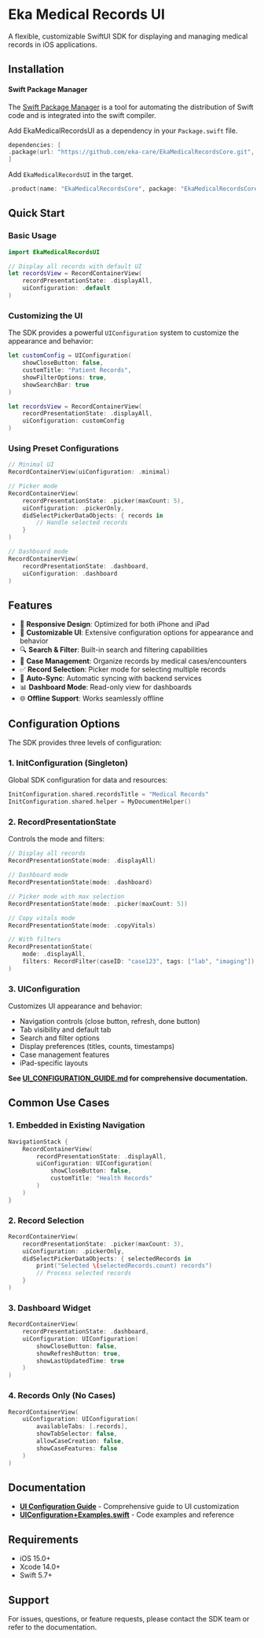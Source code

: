 
# Eka Medical Records UI

A flexible, customizable SwiftUI SDK for displaying and managing medical records in iOS applications.

## Installation

#### Swift Package Manager

The [Swift Package Manager](http:///www.swift.org/documentation/package-manager/ "Swift Package Manager") is a tool for automating the distribution of Swift code and is integrated into the swift compiler.

Add EkaMedicalRecordsUI as a dependency in your `Package.swift` file.

```swift
dependencies: [
.package(url: "https://github.com/eka-care/EkaMedicalRecordsCore.git", branch: "main")
]
```

Add `EkaMedicalRecordsUI` in the target.

```swift
.product(name: "EkaMedicalRecordsCore", package: "EkaMedicalRecordsCore")
```

## Quick Start

### Basic Usage

```swift
import EkaMedicalRecordsUI

// Display all records with default UI
let recordsView = RecordContainerView(
    recordPresentationState: .displayAll,
    uiConfiguration: .default
)
```

### Customizing the UI

The SDK provides a powerful `UIConfiguration` system to customize the appearance and behavior:

```swift
let customConfig = UIConfiguration(
    showCloseButton: false,
    customTitle: "Patient Records",
    showFilterOptions: true,
    showSearchBar: true
)

let recordsView = RecordContainerView(
    recordPresentationState: .displayAll,
    uiConfiguration: customConfig
)
```

### Using Preset Configurations

```swift
// Minimal UI
RecordContainerView(uiConfiguration: .minimal)

// Picker mode
RecordContainerView(
    recordPresentationState: .picker(maxCount: 5),
    uiConfiguration: .pickerOnly,
    didSelectPickerDataObjects: { records in
        // Handle selected records
    }
)

// Dashboard mode
RecordContainerView(
    recordPresentationState: .dashboard,
    uiConfiguration: .dashboard
)
```

## Features

- 📱 **Responsive Design**: Optimized for both iPhone and iPad
- 🎨 **Customizable UI**: Extensive configuration options for appearance and behavior
- 🔍 **Search & Filter**: Built-in search and filtering capabilities
- 📂 **Case Management**: Organize records by medical cases/encounters
- ✅ **Record Selection**: Picker mode for selecting multiple records
- 🔄 **Auto-Sync**: Automatic syncing with backend services
- 📊 **Dashboard Mode**: Read-only view for dashboards
- 🌐 **Offline Support**: Works seamlessly offline

## Configuration Options

The SDK provides three levels of configuration:

### 1. InitConfiguration (Singleton)
Global SDK configuration for data and resources:

```swift
InitConfiguration.shared.recordsTitle = "Medical Records"
InitConfiguration.shared.helper = MyDocumentHelper()
```

### 2. RecordPresentationState
Controls the mode and filters:

```swift
// Display all records
RecordPresentationState(mode: .displayAll)

// Dashboard mode
RecordPresentationState(mode: .dashboard)

// Picker mode with max selection
RecordPresentationState(mode: .picker(maxCount: 5))

// Copy vitals mode
RecordPresentationState(mode: .copyVitals)

// With filters
RecordPresentationState(
    mode: .displayAll,
    filters: RecordFilter(caseID: "case123", tags: ["lab", "imaging"])
)
```

### 3. UIConfiguration
Customizes UI appearance and behavior:

- Navigation controls (close button, refresh, done button)
- Tab visibility and default tab
- Search and filter options
- Display preferences (titles, counts, timestamps)
- Case management features
- iPad-specific layouts

**See [UI_CONFIGURATION_GUIDE.md](UI_CONFIGURATION_GUIDE.md) for comprehensive documentation.**

## Common Use Cases

### 1. Embedded in Existing Navigation

```swift
NavigationStack {
    RecordContainerView(
        recordPresentationState: .displayAll,
        uiConfiguration: UIConfiguration(
            showCloseButton: false,
            customTitle: "Health Records"
        )
    )
}
```

### 2. Record Selection

```swift
RecordContainerView(
    recordPresentationState: .picker(maxCount: 3),
    uiConfiguration: .pickerOnly,
    didSelectPickerDataObjects: { selectedRecords in
        print("Selected \(selectedRecords.count) records")
        // Process selected records
    }
)
```

### 3. Dashboard Widget

```swift
RecordContainerView(
    recordPresentationState: .dashboard,
    uiConfiguration: UIConfiguration(
        showCloseButton: false,
        showRefreshButton: true,
        showLastUpdatedTime: true
    )
)
```

### 4. Records Only (No Cases)

```swift
RecordContainerView(
    uiConfiguration: UIConfiguration(
        availableTabs: [.records],
        showTabSelector: false,
        allowCaseCreation: false,
        showCaseFeatures: false
    )
)
```

## Documentation

- **[UI Configuration Guide](UI_CONFIGURATION_GUIDE.md)** - Comprehensive guide to UI customization
- **[UIConfiguration+Examples.swift](Sources/Configurations/UIConfiguration+Examples.swift)** - Code examples and reference

## Requirements

- iOS 15.0+
- Xcode 14.0+
- Swift 5.7+

## Support

For issues, questions, or feature requests, please contact the SDK team or refer to the documentation.
